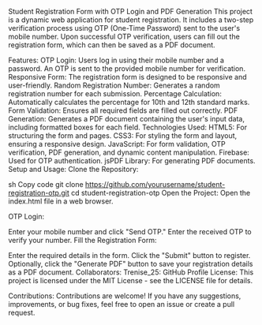Student Registration Form with OTP Login and PDF Generation
This project is a dynamic web application for student registration. It includes a two-step verification process using OTP (One-Time Password) sent to the user's mobile number. Upon successful OTP verification, users can fill out the registration form, which can then be saved as a PDF document.

Features:
OTP Login: Users log in using their mobile number and a password. An OTP is sent to the provided mobile number for verification.
Responsive Form: The registration form is designed to be responsive and user-friendly.
Random Registration Number: Generates a random registration number for each submission.
Percentage Calculation: Automatically calculates the percentage for 10th and 12th standard marks.
Form Validation: Ensures all required fields are filled out correctly.
PDF Generation: Generates a PDF document containing the user's input data, including formatted boxes for each field.
Technologies Used:
HTML5: For structuring the form and pages.
CSS3: For styling the form and layout, ensuring a responsive design.
JavaScript: For form validation, OTP verification, PDF generation, and dynamic content manipulation.
Firebase: Used for OTP authentication.
jsPDF Library: For generating PDF documents.
Setup and Usage:
Clone the Repository:

sh
Copy code
git clone https://github.com/yourusername/student-registration-otp.git
cd student-registration-otp
Open the Project:
Open the index.html file in a web browser.

OTP Login:

Enter your mobile number and click "Send OTP."
Enter the received OTP to verify your number.
Fill the Registration Form:

Enter the required details in the form.
Click the "Submit" button to register.
Optionally, click the "Generate PDF" button to save your registration details as a PDF document.
Collaborators:
Trenise_25: GitHub Profile
License:
This project is licensed under the MIT License - see the LICENSE file for details.

Contributions:
Contributions are welcome! If you have any suggestions, improvements, or bug fixes, feel free to open an issue or create a pull request.
